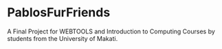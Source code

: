 # PablosFurFriends
A Final Project for WEBTOOLS and Introduction to Computing Courses by students from the University of Makati.
